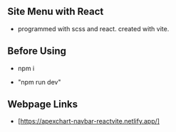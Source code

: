 ## Site Menu with React

- programmed with scss and react. created with vite.

## Before Using

- npm i

- "npm run dev"

## Webpage Links

- [https://apexchart-navbar-reactvite.netlify.app/]
